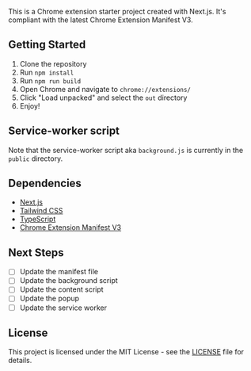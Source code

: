 This is a Chrome extension starter project created with Next.js. It's compliant with
the latest Chrome Extension Manifest V3.

## Getting Started

1. Clone the repository
2. Run `npm install`
3. Run `npm run build`
4. Open Chrome and navigate to `chrome://extensions/`
5. Click "Load unpacked" and select the `out` directory
6. Enjoy!

## Service-worker script

Note that the service-worker script aka `background.js` is currently in the `public` directory.

## Dependencies

- [Next.js](https://nextjs.org/)
- [Tailwind CSS](https://tailwindcss.com/)
- [TypeScript](https://www.typescriptlang.org/)
- [Chrome Extension Manifest V3](https://developer.chrome.com/docs/extensions/reference/manifest/)

## Next Steps

- [ ] Update the manifest file
- [ ] Update the background script
- [ ] Update the content script
- [ ] Update the popup
- [ ] Update the service worker

## License

This project is licensed under the MIT License - see the [LICENSE](LICENSE.md) file for details.
